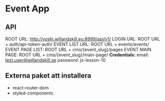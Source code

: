 # Event App
## API 
ROOT URL: http://yoshi.willandskill.eu:8999/api/v1/
LOGIN URL: ROOT URL + auth/api-token-auth/
EVENT LIST URL: ROOT URL + events/events/
EVENT PAGE LIST: ROOT URL + cms/{event_slug}/pages
EVENT MAIN PAGE: ROOT URL + cms/{event_slug}/main-page/
**Credentials:**
email: test.user@willandskill.se
password: js-lesson-10
## Externa paket att installera
* react-router-dom
* styled-components